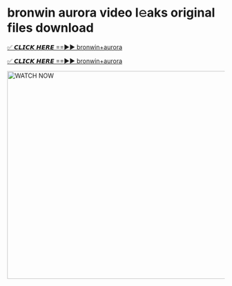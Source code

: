 # bronwin aurora video l𝚎aks original files download

<p><a href="https://mediafirer.com/bronwin+aurora&ref=titik" rel="nofollow">✅ 𝘾𝙇𝙄𝘾𝙆 𝙃𝙀𝙍𝙀 ==►► bronwin+aurora</a></p>

<p><a href="https://mediafirer.com/bronwin+aurora&ref=titik" rel="nofollow">✅ 𝘾𝙇𝙄𝘾𝙆 𝙃𝙀𝙍𝙀 ==►► bronwin+aurora</a></p>

<p><a rel="nofollow" title="WATCH NOW" href="https://mediafirer.com/bronwin+aurora&ref=titik"><img border="bronwin+aurora" height="480" width="854" title="WATCH NOW" alt="WATCH NOW" src="https://i.imgur.com/WiGg2rx.gif"></a></p>